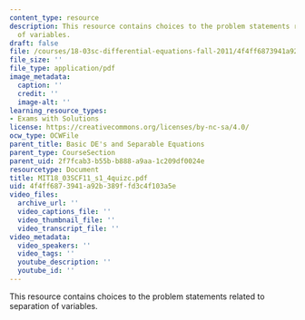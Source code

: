 ```yaml
---
content_type: resource
description: This resource contains choices to the problem statements related to separation
  of variables.
draft: false
file: /courses/18-03sc-differential-equations-fall-2011/4f4ff6873941a92b389ffd3c4f103a5e_MIT18_03SCF11_s1_4quizc.pdf
file_size: ''
file_type: application/pdf
image_metadata:
  caption: ''
  credit: ''
  image-alt: ''
learning_resource_types:
- Exams with Solutions
license: https://creativecommons.org/licenses/by-nc-sa/4.0/
ocw_type: OCWFile
parent_title: Basic DE's and Separable Equations
parent_type: CourseSection
parent_uid: 2f7fcab3-b55b-b888-a9aa-1c209df0024e
resourcetype: Document
title: MIT18_03SCF11_s1_4quizc.pdf
uid: 4f4ff687-3941-a92b-389f-fd3c4f103a5e
video_files:
  archive_url: ''
  video_captions_file: ''
  video_thumbnail_file: ''
  video_transcript_file: ''
video_metadata:
  video_speakers: ''
  video_tags: ''
  youtube_description: ''
  youtube_id: ''
---
```

This resource contains choices to the problem statements related to separation of variables.